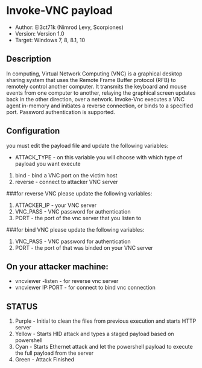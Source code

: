 # Invoke-VNC payload

* Author: El3ct71k (Nimrod Levy, Scorpiones)
* Version: Version 1.0
* Target: Windows 7, 8, 8.1, 10

## Description
In computing, Virtual Network Computing (VNC) is a graphical desktop sharing system that uses the Remote Frame Buffer protocol (RFB) to remotely control another computer. It transmits the keyboard and mouse events from one computer to another, relaying the graphical screen updates back in the other direction, over a network.
Invoke-Vnc executes a VNC agent in-memory and initiates a reverse connection, or binds to a specified port. Password authentication is supported.

## Configuration

you must edit the payload file and update the following variables:

* ATTACK_TYPE - on this variable you will choose with which type of payload you want execute
1. bind - bind a VNC port on the victim host
2. reverse - connect to attacker VNC server

###for reverse VNC please update the following variables:
1. ATTACKER_IP - your VNC server
2. VNC_PASS - VNC password for authentication
3. PORT - the port of the vnc server that you listen to

###for bind VNC please update the following variables:
1. VNC_PASS - VNC password for authentication
2. PORT - the port of that was binded on your VNC server

## On your attacker machine:
* vncviewer -listen - for reverse vnc server
* vncviewer IP:PORT - for connect to bind vnc connection

## STATUS

1. Purple - Initial to clean the files from previous execution and starts HTTP server
2. Yellow - Starts HID attack and types a staged payload based on powershell
3. Cyan - Starts Ethernet attack and let the powershell payload to execute the full payload from the server
4. Green - Attack Finished
